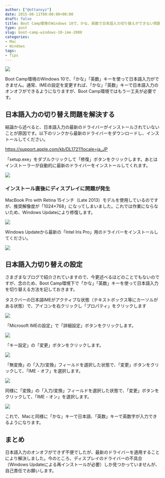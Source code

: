 ```yaml
---
author: ["@ottanxyz"]
date: 2015-08-11T00:00:00+00:00
draft: false
title: Boot Camp環境のWindows 10で、かな、英数で日本語入力切り替えができない問題を解決する
type: post
slug: boot-camp-windows-10-ime-2008
categories:
- Mac
- Windows
tags:
- Tips
---
```


![](150811-55c9ae9ac5b47.jpg)






Boot Camp環境のWindows 10で、「かな」「英数」キーを使って日本語入力ができません。通常、IMEの設定を変更すれば、「かな」「英数」キーで日本語入力のオンオフができるようになりますが、Boot Camp環境ではもう一工夫が必要です。





## 日本語入力の切り替え問題を解決する





結論から述べると、日本語入力の最新のドライバーがインストールされていないことが原因です。以下のリンクから最新のドライバーをダウンロードし、インストールしてください。



https://support.apple.com/kb/DL1721?locale=ja_JP



「setup.exe」をダブルクリックして「修復」ボタンをクリックします。あとはインストーラーが自動的に最新のドライバーをインストールしてくれます。





![](150811-55c9ae9bbedf3.png)






### インストール直後にディスプレイに問題が発生





MacBook Pro with Retina 15インチ（Late 2013）モデルを使用しているのですが、推奨解像度が「1024×768」になってしまいました。これでは作業にならないため、Windows Updateにより修復します。





![](150811-55c9ae9ce5f02.png)






Windows Updateから最新の「Intel Iris Pro」用のドライバーをインストールしてください。





![](150811-55c9ae9e95607.png)






## 日本語入力切り替えの設定





さまざまなブログで紹介されていますので、今更述べるほどのことでもないのですが、念のため、Boot Camp環境下で「かな」「英数」キーを使って日本語入力を切り替える方法を記しておきます。





タスクバーの日本語IMEがアクティブな状態（テキストボックス等にカーソルがある状態）で、アイコンを右クリックし「プロパティ」をクリックします





![](150811-55c9aea00ca97.png)






「Microsoft IMEの設定」で「詳細設定」ボタンをクリックします。





![](150811-55c9aea0eb90e.png)






「キー設定」の「変更」ボタンをクリックします。





![](150811-55c9aea249b43.png)






「無変換」の「入力/変換」フィールドを選択した状態で、「変更」ボタンをクリックして、「IME - オフ」を選択します。





![](150811-55c9aea3d9432.png)






同様に「変換」の「入力/変換」フィールドを選択した状態で、「変更」ボタンをクリックして、「IME - オン」を選択します。





![](150811-55c9aea57fe9b.png)






これで、Macと同様に「かな」キーで日本語、「英数」キーで英数字が入力できるようになります。





## まとめ





日本語入力のオンオフができず不便でしたが、最新のドライバーを適用することにより解決しました。今のところ、ディスプレイのドライバーの不具合（Windows Updateによる再インストールが必要）しか見つかっていませんが、自己責任でお願いします。
